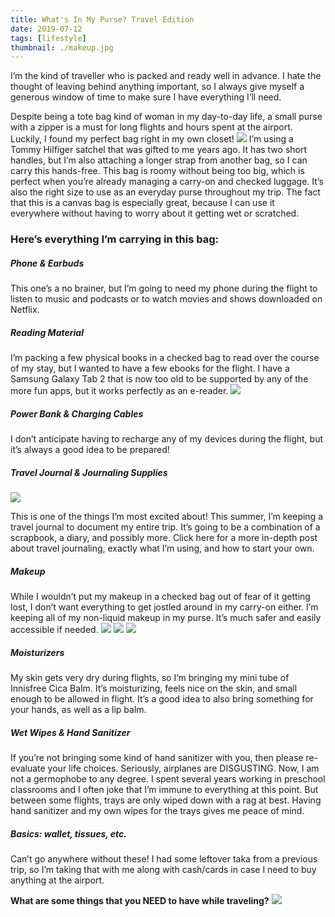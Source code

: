 ```yaml
---
title: What's In My Purse? Travel Edition
date: 2019-07-12
tags: [lifestyle]
thumbnail: ./makeup.jpg
---
```

I’m the kind of traveller who is packed and ready well in advance. I hate the thought of leaving behind anything important, so I always give myself a generous window of time to make sure I have everything I’ll need.

Despite being a tote bag kind of woman in my day-to-day life, a small purse with a zipper is a must for long flights and hours spent at the airport. Luckily, I found my perfect bag right in my own closet!
![](./purse.jpg)
I’m using a Tommy Hilfiger satchel that was gifted to me years ago. It has two short handles, but I’m also attaching a longer strap from another bag, so I can carry this hands-free. This bag is roomy without being too big, which is perfect when you’re already managing a carry-on and checked luggage. It’s also the right size to use as an everyday purse throughout my trip. The fact that this is a canvas bag is especially great, because I can use it everywhere without having to worry about it getting wet or scratched.

### Here’s everything I’m carrying in this bag:

##### Phone & Earbuds

This one’s a no brainer, but I’m going to need my phone during the flight to listen to music and podcasts or to watch movies and shows downloaded on Netflix.

##### Reading Material

I’m packing a few physical books in a checked bag to read over the course of my stay, but I wanted to have a few ebooks for the flight. I have a Samsung Galaxy Tab 2 that is now too old to be supported by any of the more fun apps, but it works perfectly as an e-reader.
![](./tab.jpg)

##### Power Bank & Charging Cables

I don’t anticipate having to recharge any of my devices during the flight, but it’s always a good idea to be prepared!

##### Travel Journal & Journaling Supplies
![](./journal.jpg)

This is one of the things I’m most excited about! This summer, I’m keeping a travel journal to document my entire trip. It’s going to be a combination of a scrapbook, a diary, and possibly more. Click here for a more in-depth post about travel journaling, exactly what I’m using, and how to start your own.

##### Makeup

While I wouldn’t put my makeup in a checked bag out of fear of it getting lost, I don’t want everything to get jostled around in my carry-on either. I’m keeping all of my non-liquid makeup in my purse. It’s much safer and easily accessible if needed.
![](./makeup.jpg)
![](./palettes.jpeg)
![](./lipsticks.jpeg)

##### Moisturizers

My skin gets very dry during flights, so I’m bringing my mini tube of Innisfree Cica Balm. It’s moisturizing, feels nice on the skin, and small enough to be allowed in flight. It’s a good idea to also bring something for your hands, as well as a lip balm.

##### Wet Wipes & Hand Sanitizer

If you’re not bringing some kind of hand sanitizer with you, then please re-evaluate your life choices. Seriously, airplanes are DISGUSTING. Now, I am not a germophobe to any degree. I spent several years working in preschool classrooms and I often joke that I’m immune to everything at this point.
But between some flights, trays are only wiped down with a rag at best. Having hand sanitizer and my own wipes for the trays gives me peace of mind.

##### Basics: wallet, tissues, etc.

Can’t go anywhere without these! I had some leftover taka from a previous trip, so I’m taking that with me along with cash/cards in case I need to buy anything at the airport.

**What are some things that you NEED to have while traveling?**
![](./pin.png)